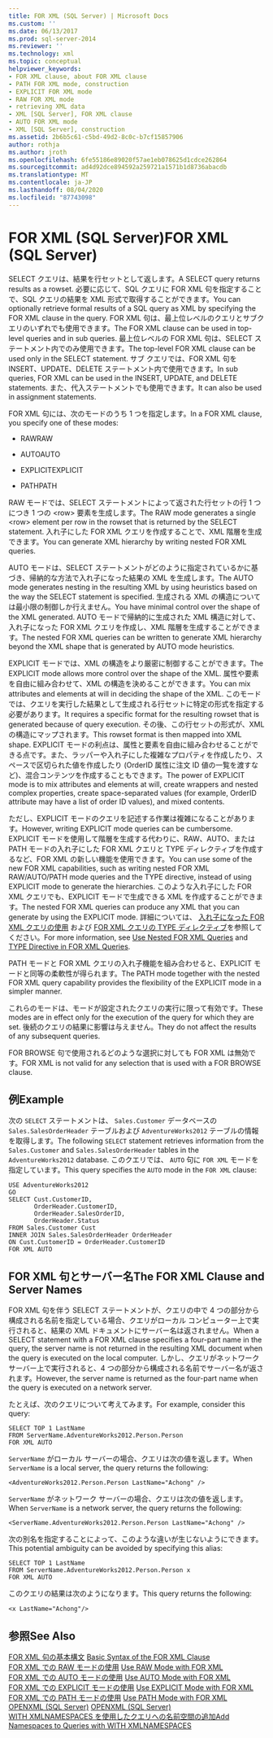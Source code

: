 ```yaml
---
title: FOR XML (SQL Server) | Microsoft Docs
ms.custom: ''
ms.date: 06/13/2017
ms.prod: sql-server-2014
ms.reviewer: ''
ms.technology: xml
ms.topic: conceptual
helpviewer_keywords:
- FOR XML clause, about FOR XML clause
- PATH FOR XML mode, construction
- EXPLICIT FOR XML mode
- RAW FOR XML mode
- retrieving XML data
- XML [SQL Server], FOR XML clause
- AUTO FOR XML mode
- XML [SQL Server], construction
ms.assetid: 2b6b5c61-c5bd-49d2-8c0c-b7cf15857906
author: rothja
ms.author: jroth
ms.openlocfilehash: 6fe55186e89020f57ae1eb078625d1cdce262864
ms.sourcegitcommit: ad4d92dce894592a259721a1571b1d8736abacdb
ms.translationtype: MT
ms.contentlocale: ja-JP
ms.lasthandoff: 08/04/2020
ms.locfileid: "87743098"
---
```

# <a name="for-xml-sql-server"></a><span data-ttu-id="d1b63-102">FOR XML (SQL Server)</span><span class="sxs-lookup"><span data-stu-id="d1b63-102">FOR XML (SQL Server)</span></span>
  <span data-ttu-id="d1b63-103">SELECT クエリは、結果を行セットとして返します。</span><span class="sxs-lookup"><span data-stu-id="d1b63-103">A SELECT query returns results as a rowset.</span></span> <span data-ttu-id="d1b63-104">必要に応じて、SQL クエリに FOR XML 句を指定することで、SQL クエリの結果を XML 形式で取得することができます。</span><span class="sxs-lookup"><span data-stu-id="d1b63-104">You can optionally retrieve formal results of a SQL query as XML by specifying the FOR XML clause in the query.</span></span> <span data-ttu-id="d1b63-105">FOR XML 句は、最上位レベルのクエリとサブクエリのいずれでも使用できます。</span><span class="sxs-lookup"><span data-stu-id="d1b63-105">The FOR XML clause can be used in top-level queries and in sub queries.</span></span> <span data-ttu-id="d1b63-106">最上位レベルの FOR XML 句は、SELECT ステートメント内でのみ使用できます。</span><span class="sxs-lookup"><span data-stu-id="d1b63-106">The top-level FOR XML clause can be used only in the SELECT statement.</span></span> <span data-ttu-id="d1b63-107">サブ クエリでは、FOR XML 句を INSERT、UPDATE、DELETE ステートメント内で使用できます。</span><span class="sxs-lookup"><span data-stu-id="d1b63-107">In sub queries, FOR XML can be used in the INSERT, UPDATE, and DELETE statements.</span></span> <span data-ttu-id="d1b63-108">また、代入ステートメントでも使用できます。</span><span class="sxs-lookup"><span data-stu-id="d1b63-108">It can also be used in assignment statements.</span></span>  
  
 <span data-ttu-id="d1b63-109">FOR XML 句には、次のモードのうち 1 つを指定します。</span><span class="sxs-lookup"><span data-stu-id="d1b63-109">In a FOR XML clause, you specify one of these modes:</span></span>  
  
-   <span data-ttu-id="d1b63-110">RAW</span><span class="sxs-lookup"><span data-stu-id="d1b63-110">RAW</span></span>  
  
-   <span data-ttu-id="d1b63-111">AUTO</span><span class="sxs-lookup"><span data-stu-id="d1b63-111">AUTO</span></span>  
  
-   <span data-ttu-id="d1b63-112">EXPLICIT</span><span class="sxs-lookup"><span data-stu-id="d1b63-112">EXPLICIT</span></span>  
  
-   <span data-ttu-id="d1b63-113">PATH</span><span class="sxs-lookup"><span data-stu-id="d1b63-113">PATH</span></span>  
  
 <span data-ttu-id="d1b63-114">RAW モードでは、SELECT ステートメントによって返された行セットの行 1 つにつき 1 つの \<row> 要素を生成します。</span><span class="sxs-lookup"><span data-stu-id="d1b63-114">The RAW mode generates a single \<row> element per row in the rowset that is returned by the SELECT statement.</span></span> <span data-ttu-id="d1b63-115">入れ子にした FOR XML クエリを作成することで、XML 階層を生成できます。</span><span class="sxs-lookup"><span data-stu-id="d1b63-115">You can generate XML hierarchy by writing nested FOR XML queries.</span></span>  
  
 <span data-ttu-id="d1b63-116">AUTO モードは、SELECT ステートメントがどのように指定されているかに基づき、帰納的な方法で入れ子になった結果の XML を生成します。</span><span class="sxs-lookup"><span data-stu-id="d1b63-116">The AUTO mode generates nesting in the resulting XML by using heuristics based on the way the SELECT statement is specified.</span></span> <span data-ttu-id="d1b63-117">生成される XML の構造については最小限の制御しか行えません。</span><span class="sxs-lookup"><span data-stu-id="d1b63-117">You have minimal control over the shape of the XML generated.</span></span> <span data-ttu-id="d1b63-118">AUTO モードで帰納的に生成された XML 構造に対して、入れ子になった FOR XML クエリを作成し、XML 階層を生成することができます。</span><span class="sxs-lookup"><span data-stu-id="d1b63-118">The nested FOR XML queries can be written to generate XML hierarchy beyond the XML shape that is generated by AUTO mode heuristics.</span></span>  
  
 <span data-ttu-id="d1b63-119">EXPLICIT モードでは、XML の構造をより厳密に制御することができます。</span><span class="sxs-lookup"><span data-stu-id="d1b63-119">The EXPLICIT mode allows more control over the shape of the XML.</span></span> <span data-ttu-id="d1b63-120">属性や要素を自由に組み合わせて、XML の構造を決めることができます。</span><span class="sxs-lookup"><span data-stu-id="d1b63-120">You can mix attributes and elements at will in deciding the shape of the XML.</span></span> <span data-ttu-id="d1b63-121">このモードでは、クエリを実行した結果として生成される行セットに特定の形式を指定する必要があります。</span><span class="sxs-lookup"><span data-stu-id="d1b63-121">It requires a specific format for the resulting rowset that is generated because of query execution.</span></span> <span data-ttu-id="d1b63-122">その後、この行セットの形式が、XML の構造にマップされます。</span><span class="sxs-lookup"><span data-stu-id="d1b63-122">This rowset format is then mapped into XML shape.</span></span> <span data-ttu-id="d1b63-123">EXPLICIT モードの利点は、属性と要素を自由に組み合わせることができる点です。また、ラッパーや入れ子にした複雑なプロパティを作成したり、スペースで区切られた値を作成したり (OrderID 属性に注文 ID 値の一覧を渡すなど)、混合コンテンツを作成することもできます。</span><span class="sxs-lookup"><span data-stu-id="d1b63-123">The power of EXPLICIT mode is to mix attributes and elements at will, create wrappers and nested complex properties, create space-separated values (for example, OrderID attribute may have a list of order ID values), and mixed contents.</span></span>  
  
 <span data-ttu-id="d1b63-124">ただし、EXPLICIT モードのクエリを記述する作業は複雑になることがあります。</span><span class="sxs-lookup"><span data-stu-id="d1b63-124">However, writing EXPLICIT mode queries can be cumbersome.</span></span> <span data-ttu-id="d1b63-125">EXPLICIT モードを使用して階層を生成する代わりに、RAW、AUTO、または PATH モードの入れ子にした FOR XML クエリと TYPE ディレクティブを作成するなど、FOR XML の新しい機能を使用できます。</span><span class="sxs-lookup"><span data-stu-id="d1b63-125">You can use some of the new FOR XML capabilities, such as writing nested FOR XML RAW/AUTO/PATH mode queries and the TYPE directive, instead of using EXPLICIT mode to generate the hierarchies.</span></span> <span data-ttu-id="d1b63-126">このような入れ子にした FOR XML クエリでも、EXPLICIT モードで生成できる XML を作成することができます。</span><span class="sxs-lookup"><span data-stu-id="d1b63-126">The nested FOR XML queries can produce any XML that you can generate by using the EXPLICIT mode.</span></span> <span data-ttu-id="d1b63-127">詳細については、 [入れ子になった FOR XML クエリの使用](use-nested-for-xml-queries.md) および [FOR XML クエリの TYPE ディレクティブ](type-directive-in-for-xml-queries.md)を参照してください。</span><span class="sxs-lookup"><span data-stu-id="d1b63-127">For more information, see [Use Nested FOR XML Queries](use-nested-for-xml-queries.md) and [TYPE Directive in FOR XML Queries](type-directive-in-for-xml-queries.md).</span></span>  
  
 <span data-ttu-id="d1b63-128">PATH モードと FOR XML クエリの入れ子機能を組み合わせると、EXPLICIT モードと同等の柔軟性が得られます。</span><span class="sxs-lookup"><span data-stu-id="d1b63-128">The PATH mode together with the nested FOR XML query capability provides the flexibility of the EXPLICIT mode in a simpler manner.</span></span>  
  
 <span data-ttu-id="d1b63-129">これらのモードは、モードが設定されたクエリの実行に限って有効です。</span><span class="sxs-lookup"><span data-stu-id="d1b63-129">These modes are in effect only for the execution of the query for which they are set.</span></span> <span data-ttu-id="d1b63-130">後続のクエリの結果に影響は与えません。</span><span class="sxs-lookup"><span data-stu-id="d1b63-130">They do not affect the results of any subsequent queries.</span></span>  
  
 <span data-ttu-id="d1b63-131">FOR BROWSE 句で使用されるどのような選択に対しても FOR XML は無効です。</span><span class="sxs-lookup"><span data-stu-id="d1b63-131">FOR XML is not valid for any selection that is used with a FOR BROWSE clause.</span></span>  
  
## <a name="example"></a><span data-ttu-id="d1b63-132">例</span><span class="sxs-lookup"><span data-stu-id="d1b63-132">Example</span></span>  
 <span data-ttu-id="d1b63-133">次の `SELECT` ステートメントは、 `Sales.Customer` データベースの `Sales.SalesOrderHeader` テーブルおよび `AdventureWorks2012` テーブルの情報を取得します。</span><span class="sxs-lookup"><span data-stu-id="d1b63-133">The following `SELECT` statement retrieves information from the `Sales.Customer` and `Sales.SalesOrderHeader` tables in the `AdventureWorks2012` database.</span></span> <span data-ttu-id="d1b63-134">このクエリでは、 `AUTO` 句に `FOR XML` モードを指定しています。</span><span class="sxs-lookup"><span data-stu-id="d1b63-134">This query specifies the `AUTO` mode in the `FOR XML` clause:</span></span>  
  
```  
USE AdventureWorks2012  
GO  
SELECT Cust.CustomerID,   
       OrderHeader.CustomerID,  
       OrderHeader.SalesOrderID,   
       OrderHeader.Status  
FROM Sales.Customer Cust   
INNER JOIN Sales.SalesOrderHeader OrderHeader  
ON Cust.CustomerID = OrderHeader.CustomerID  
FOR XML AUTO  
```  
  
## <a name="the-for-xml-clause-and-server-names"></a><span data-ttu-id="d1b63-135">FOR XML 句とサーバー名</span><span class="sxs-lookup"><span data-stu-id="d1b63-135">The FOR XML Clause and Server Names</span></span>  
 <span data-ttu-id="d1b63-136">FOR XML 句を伴う SELECT ステートメントが、クエリの中で 4 つの部分から構成される名前を指定している場合、クエリがローカル コンピューター上で実行されると、結果の XML ドキュメントにサーバー名は返されません。</span><span class="sxs-lookup"><span data-stu-id="d1b63-136">When a SELECT statement with a FOR XML clause specifies a four-part name in the query, the server name is not returned in the resulting XML document when the query is executed on the local computer.</span></span> <span data-ttu-id="d1b63-137">しかし、クエリがネットワーク サーバー上で実行されると、4 つの部分から構成される名前でサーバー名が返されます。</span><span class="sxs-lookup"><span data-stu-id="d1b63-137">However, the server name is returned as the four-part name when the query is executed on a network server.</span></span>  
  
 <span data-ttu-id="d1b63-138">たとえば、次のクエリについて考えてみます。</span><span class="sxs-lookup"><span data-stu-id="d1b63-138">For example, consider this query:</span></span>  
  
```  
SELECT TOP 1 LastName  
FROM ServerName.AdventureWorks2012.Person.Person  
FOR XML AUTO  
```  
  
 <span data-ttu-id="d1b63-139">`ServerName` がローカル サーバーの場合、クエリは次の値を返します。</span><span class="sxs-lookup"><span data-stu-id="d1b63-139">When `ServerName` is a local server, the query returns the following:</span></span>  
  
```  
<AdventureWorks2012.Person.Person LastName="Achong" />  
```  
  
 <span data-ttu-id="d1b63-140">`ServerName` がネットワーク サーバーの場合、クエリは次の値を返します。</span><span class="sxs-lookup"><span data-stu-id="d1b63-140">When `ServerName` is a network server, the query returns the following:</span></span>  
  
```  
<ServerName.AdventureWorks2012.Person.Person LastName="Achong" />  
```  
  
 <span data-ttu-id="d1b63-141">次の別名を指定することによって、このような違いが生じないようにできます。</span><span class="sxs-lookup"><span data-stu-id="d1b63-141">This potential ambiguity can be avoided by specifying this alias:</span></span>  
  
```  
SELECT TOP 1 LastName  
FROM ServerName.AdventureWorks2012.Person.Person x  
FOR XML AUTO   
```  
  
 <span data-ttu-id="d1b63-142">このクエリの結果は次のようになります。</span><span class="sxs-lookup"><span data-stu-id="d1b63-142">This query returns the following:</span></span>  
  
```  
<x LastName="Achong"/>  
```  
  
## <a name="see-also"></a><span data-ttu-id="d1b63-143">参照</span><span class="sxs-lookup"><span data-stu-id="d1b63-143">See Also</span></span>  
 <span data-ttu-id="d1b63-144">[FOR XML 句の基本構文](basic-syntax-of-the-for-xml-clause.md) </span><span class="sxs-lookup"><span data-stu-id="d1b63-144">[Basic Syntax of the FOR XML Clause](basic-syntax-of-the-for-xml-clause.md) </span></span>  
 <span data-ttu-id="d1b63-145">[FOR XML での RAW モードの使用](use-raw-mode-with-for-xml.md) </span><span class="sxs-lookup"><span data-stu-id="d1b63-145">[Use RAW Mode with FOR XML](use-raw-mode-with-for-xml.md) </span></span>  
 <span data-ttu-id="d1b63-146">[FOR XML での AUTO モードの使用](use-auto-mode-with-for-xml.md) </span><span class="sxs-lookup"><span data-stu-id="d1b63-146">[Use AUTO Mode with FOR XML](use-auto-mode-with-for-xml.md) </span></span>  
 <span data-ttu-id="d1b63-147">[FOR XML での EXPLICIT モードの使用](use-explicit-mode-with-for-xml.md) </span><span class="sxs-lookup"><span data-stu-id="d1b63-147">[Use EXPLICIT Mode with FOR XML](use-explicit-mode-with-for-xml.md) </span></span>  
 <span data-ttu-id="d1b63-148">[FOR XML での PATH モードの使用](use-path-mode-with-for-xml.md) </span><span class="sxs-lookup"><span data-stu-id="d1b63-148">[Use PATH Mode with FOR XML](use-path-mode-with-for-xml.md) </span></span>  
 <span data-ttu-id="d1b63-149">[OPENXML &#40;SQL Server&#41;](openxml-sql-server.md) </span><span class="sxs-lookup"><span data-stu-id="d1b63-149">[OPENXML &#40;SQL Server&#41;](openxml-sql-server.md) </span></span>  
 [<span data-ttu-id="d1b63-150">WITH XMLNAMESPACES を使用したクエリへの名前空間の追加</span><span class="sxs-lookup"><span data-stu-id="d1b63-150">Add Namespaces to Queries with WITH XMLNAMESPACES</span></span>](add-namespaces-to-queries-with-with-xmlnamespaces.md)  
  
  

